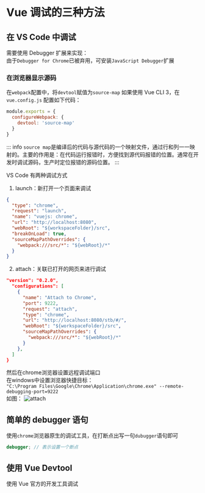 # Vue 调试的三种方法

## 在 VS Code 中调试
需要使用 Debugger 扩展来实现：
<br/>
由于`Debugger for Chrome`已被弃用，可安装`JavaScript Debugger`扩展

### 在浏览器显示源码
在`webpack`配置中，将`devtool`赋值为`source-map`
如果使用 Vue CLI 3，在`vue.config.js` 配置如下代码：
````js
module.exports = {
  configureWebpack: {
    devtool: 'source-map'
  }
}
````
::: info
`source map`是编译后的代码与源代码的一个映射文件，通过行和列一一映射的。主要的作用是：在代码运行报错时，方便找到源代码报错的位置。通常在开发时调试源码，生产时定位报错的源码位置。
:::

VS Code 有两种调试方式
1. launch：新打开一个页面来调试
```json
{
  "type": "chrome",
  "request": "launch",
  "name": "vuejs: chrome",
  "url": "http://localhost:8080",
  "webRoot": "${workspaceFolder}/src",
  "breakOnLoad": true,
  "sourceMapPathOverrides": {
    "webpack:///src/*": "${webRoot}/*"
  }
}
````
2. attach：关联已打开的网页来进行调试

```json
"version": "0.2.0",
  "configurations": [
    {
      "name": "Attach to Chrome",
      "port": 9222,
      "request": "attach",
      "type": "chrome",
      "url": "http://localhost:8080/stb/#/",
      "webRoot": "${workspaceFolder}/src",
      "sourceMapPathOverrides": {
        "webpack:///src/*": "${webRoot}/*"
      }
    },
  ]
}
````
然后在chrome浏览器设置远程调试端口
<br/>
在windows中设置浏览器快捷目标：
<br/>
`"C:\Program Files\Google\Chrome\Application\chrome.exe" --remote-debugging-port=9222`
<br/>
如图：
![attach](/remote-debugging-port.png)


## 简单的 debugger 语句
使用`chrome`浏览器原生的调试工具，在打断点出写一句`dubugger`语句即可
````js
debugger; // 表示设置一个断点
````
## 使用 Vue Devtool
使用 Vue 官方的开发工具调试


